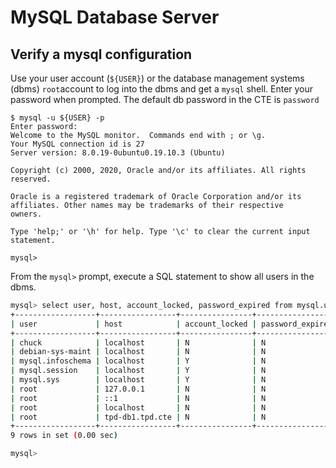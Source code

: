 # MySQL Database Server


## Verify a mysql configuration

Use your user account (`${USER}`) or the database management systems (dbms) `root`account to log into the dbms and get a `mysql` shell.  Enter your password when prompted.  The default db password in the CTE is `password`

```mysql
$ mysql -u ${USER} -p
Enter password:
Welcome to the MySQL monitor.  Commands end with ; or \g.
Your MySQL connection id is 27
Server version: 8.0.19-0ubuntu0.19.10.3 (Ubuntu)

Copyright (c) 2000, 2020, Oracle and/or its affiliates. All rights reserved.

Oracle is a registered trademark of Oracle Corporation and/or its
affiliates. Other names may be trademarks of their respective
owners.

Type 'help;' or '\h' for help. Type '\c' to clear the current input statement.

mysql>
```

From the `mysql>` prompt, execute a SQL statement to show all users in the dbms.

```bash
mysql> select user, host, account_locked, password_expired from mysql.user order by user, host;
+------------------+-----------------+----------------+------------------+
| user             | host            | account_locked | password_expired |
+------------------+-----------------+----------------+------------------+
| chuck            | localhost       | N              | N                |
| debian-sys-maint | localhost       | N              | N                |
| mysql.infoschema | localhost       | Y              | N                |
| mysql.session    | localhost       | Y              | N                |
| mysql.sys        | localhost       | Y              | N                |
| root             | 127.0.0.1       | N              | N                |
| root             | ::1             | N              | N                |
| root             | localhost       | N              | N                |
| root             | tpd-db1.tpd.cte | N              | N                |
+------------------+-----------------+----------------+------------------+
9 rows in set (0.00 sec)

mysql>
```
